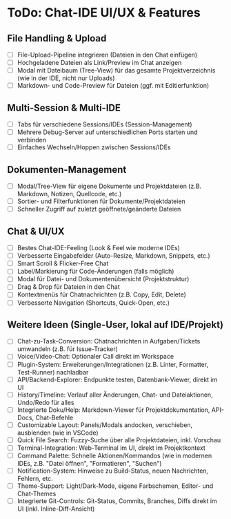 # ToDo: Chat-IDE UI/UX & Features

## File Handling & Upload
- [ ] File-Upload-Pipeline integrieren (Dateien in den Chat einfügen)
- [ ] Hochgeladene Dateien als Link/Preview im Chat anzeigen
- [ ] Modal mit Dateibaum (Tree-View) für das gesamte Projektverzeichnis (wie in der IDE, nicht nur Uploads)
- [ ] Markdown- und Code-Preview für Dateien (ggf. mit Editierfunktion)

## Multi-Session & Multi-IDE
- [ ] Tabs für verschiedene Sessions/IDEs (Session-Management)
- [ ] Mehrere Debug-Server auf unterschiedlichen Ports starten und verbinden
- [ ] Einfaches Wechseln/Hoppen zwischen Sessions/IDEs

## Dokumenten-Management
- [ ] Modal/Tree-View für eigene Dokumente und Projektdateien (z.B. Markdown, Notizen, Quellcode, etc.)
- [ ] Sortier- und Filterfunktionen für Dokumente/Projektdateien
- [ ] Schneller Zugriff auf zuletzt geöffnete/geänderte Dateien

## Chat & UI/UX
- [ ] Bestes Chat-IDE-Feeling (Look & Feel wie moderne IDEs)
- [ ] Verbesserte Eingabefelder (Auto-Resize, Markdown, Snippets, etc.)
- [ ] Smart Scroll & Flicker-Free Chat
- [ ] Label/Markierung für Code-Änderungen (falls möglich)
- [ ] Modal für Datei- und Dokumentenübersicht (Projektstruktur)
- [ ] Drag & Drop für Dateien in den Chat
- [ ] Kontextmenüs für Chatnachrichten (z.B. Copy, Edit, Delete)
- [ ] Verbesserte Navigation (Shortcuts, Quick-Open, etc.)

## Weitere Ideen (Single-User, lokal auf IDE/Projekt)
- [ ] Chat-zu-Task-Conversion: Chatnachrichten in Aufgaben/Tickets umwandeln (z.B. für Issue-Tracker)
- [ ] Voice/Video-Chat: Optionaler Call direkt im Workspace
- [ ] Plugin-System: Erweiterungen/Integrationen (z.B. Linter, Formatter, Test-Runner) nachladbar
- [ ] API/Backend-Explorer: Endpunkte testen, Datenbank-Viewer, direkt im UI
- [ ] History/Timeline: Verlauf aller Änderungen, Chat- und Dateiaktionen, Undo/Redo für alles
- [ ] Integrierte Doku/Help: Markdown-Viewer für Projektdokumentation, API-Docs, Chat-Befehle
- [ ] Customizable Layout: Panels/Modals andocken, verschieben, ausblenden (wie in VSCode)
- [ ] Quick File Search: Fuzzy-Suche über alle Projektdateien, inkl. Vorschau
- [ ] Terminal-Integration: Web-Terminal im UI, direkt im Projektkontext
- [ ] Command Palette: Schnelle Aktionen/Kommandos (wie in modernen IDEs, z.B. "Datei öffnen", "Formatieren", "Suchen")
- [ ] Notification-System: Hinweise zu Build-Status, neuen Nachrichten, Fehlern, etc.
- [ ] Theme-Support: Light/Dark-Mode, eigene Farbschemen, Editor- und Chat-Themes
- [ ] Integrierte Git-Controls: Git-Status, Commits, Branches, Diffs direkt im UI (inkl. Inline-Diff-Ansicht) 